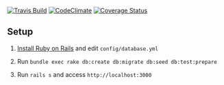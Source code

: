 [![Travis Build](https://travis-ci.org/ourcities/meurio_accounts.png)](https://travis-ci.org/ourcities/meurio_accounts)
[![CodeClimate](https://codeclimate.com/github/ourcities/meurio_accounts.png)](https://codeclimate.com/github/ourcities/meurio_accounts)
[![Coverage Status](https://coveralls.io/repos/ourcities/meurio_accounts/badge.png)](https://coveralls.io/r/ourcities/meurio_accounts)

## Setup

1. [Install Ruby on Rails](http://installrails.com/steps/choose_os) and edit `config/database.yml`

2. Run `bundle exec rake db:create db:migrate db:seed db:test:prepare`

3. Run `rails s` and access `http://localhost:3000`
